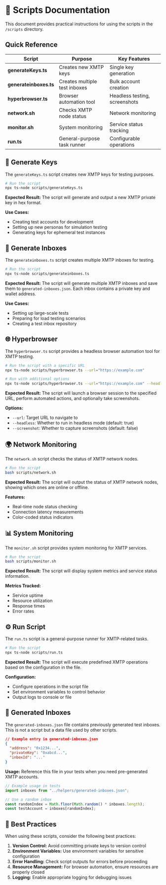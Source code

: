 # 📜 Scripts Documentation

This document provides practical instructions for using the scripts in the `/scripts` directory.

## Quick Reference

| Script                 | Purpose                       | Key Features                  |
| ---------------------- | ----------------------------- | ----------------------------- |
| **generateKeys.ts**    | Creates new XMTP keys         | Single key generation         |
| **generateinboxes.ts** | Creates multiple test inboxes | Bulk account creation         |
| **hyperbrowser.ts**    | Browser automation tool       | Headless testing, screenshots |
| **network.sh**         | Checks XMTP node status       | Network monitoring            |
| **monitor.sh**         | System monitoring             | Service status tracking       |
| **run.ts**             | General-purpose task runner   | Configurable operations       |

## 🔑 Generate Keys

The `generateKeys.ts` script creates new XMTP keys for testing purposes.

```bash
# Run the script
npx ts-node scripts/generateKeys.ts
```

**Expected Result:** The script will generate and output a new XMTP private key in hex format.

**Use Cases:**

- Creating test accounts for development
- Setting up new personas for simulation testing
- Generating keys for ephemeral test instances

## 📨 Generate Inboxes

The `generateinboxes.ts` script creates multiple XMTP inboxes for testing.

```bash
# Run the script
npx ts-node scripts/generateinboxes.ts
```

**Expected Result:** The script will generate multiple XMTP inboxes and save them to `generated-inboxes.json`. Each inbox contains a private key and wallet address.

**Use Cases:**

- Setting up large-scale tests
- Preparing for load testing scenarios
- Creating a test inbox repository

## 🌐 Hyperbrowser

The `hyperbrowser.ts` script provides a headless browser automation tool for XMTP testing.

```bash
# Run the script with a specific URL
npx ts-node scripts/hyperbrowser.ts --url="https://example.com"

# Run with additional options
npx ts-node scripts/hyperbrowser.ts --url="https://example.com" --headless=false --screenshot=true
```

**Expected Result:** The script will launch a browser session to the specified URL, perform automated actions, and optionally take screenshots.

**Options:**

- `--url`: Target URL to navigate to
- `--headless`: Whether to run in headless mode (default: true)
- `--screenshot`: Whether to capture screenshots (default: false)

## 🌍 Network Monitoring

The `network.sh` script checks the status of XMTP network nodes.

```bash
# Run the script
bash scripts/network.sh
```

**Expected Result:** The script will output the status of XMTP network nodes, showing which ones are online or offline.

**Features:**

- Real-time node status checking
- Connection latency measurements
- Color-coded status indicators

## 📊 System Monitoring

The `monitor.sh` script provides system monitoring for XMTP services.

```bash
# Run the script
bash scripts/monitor.sh
```

**Expected Result:** The script will display system metrics and service status information.

**Metrics Tracked:**

- Service uptime
- Resource utilization
- Response times
- Error rates

## ⚙️ Run Script

The `run.ts` script is a general-purpose runner for XMTP-related tasks.

```bash
# Run the script
npx ts-node scripts/run.ts
```

**Expected Result:** The script will execute predefined XMTP operations based on the configuration in the file.

**Configuration:**

- Configure operations in the script file
- Set environment variables to control behavior
- Output logs to console or file

## 📁 Generated Inboxes

The `generated-inboxes.json` file contains previously generated test inboxes. This is not a script but a data file used by other scripts.

```json
// Example entry in generated-inboxes.json
{
  "address": "0x1234...",
  "privateKey": "0xabcd...",
  "inboxId": "..."
}
```

**Usage:** Reference this file in your tests when you need pre-generated XMTP accounts.

```typescript
// Example usage in tests
import inboxes from "../helpers/generated-inboxes.json";

// Use a random inbox
const randomIndex = Math.floor(Math.random() * inboxes.length);
const testAccount = inboxes[randomIndex];
```

## 📝 Best Practices

When using these scripts, consider the following best practices:

1. **Version Control:** Avoid committing private keys to version control
2. **Environment Variables:** Use environment variables for sensitive configuration
3. **Error Handling:** Check script outputs for errors before proceeding
4. **Resource Management:** For browser automation, ensure resources are properly closed
5. **Logging:** Enable appropriate logging for debugging issues
